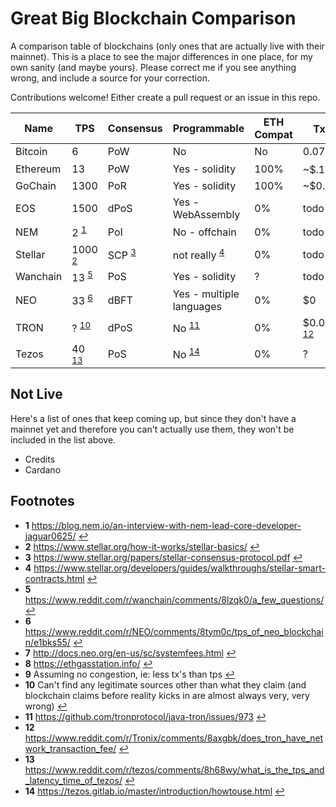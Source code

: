 # Great Big Blockchain Comparison

A comparison table of blockchains (only ones that are actually live with their mainnet). This is a place to see the major differences in one place, for my own sanity (and maybe yours). Please correct me if you see anything wrong, and include a source for your correction.

Contributions welcome!  Either create a pull request or an issue in this repo. 

Name | TPS | Consensus | Programmable | ETH Compat | Tx Fee <sup id="a9">[9](#f9)</sup> | Deploy Fee
---- | --- | --------- | ------------ | ---------- | ------ | ----------
Bitcoin | 6 | PoW | No | No | $0.07-$3.50 | n/a
Ethereum | 13 | PoW | Yes - solidity | 100% | ~$.10 <sup id="a8">[8](#f8)</sup> | todo
GoChain | 1300 | PoR | Yes - solidity | 100% | ~$0.000002 | todo
EOS | 1500 | dPoS | Yes - WebAssembly | 0% | todo | todo
NEM | 2 <sup id="a1">[1](#f1)</sup> | PoI | No - offchain | 0% | todo | todo
Stellar | 1000 <sup id="a2">[2](#f2)</sup> | SCP <sup id="a3">[3](#f3)</sup> | not really <sup id="a4">[4](#f4)</sup> | 0% | todo | todo
Wanchain | 13 <sup id="a5">[5](#f5)</sup> | PoS | Yes - solidity | ? | todo | todo
NEO | 33 <sup id="a6">[6](#f6)</sup> | dBFT | Yes - multiple languages | 0% | $0 | ~$9000 <sup id="a7">[7](#f7)</sup>
TRON | ? <sup id="a10">[10](#f10)</sup> | dPoS | No <sup id="a11">[11](#f11)</sup> | 0% | $0.0000002 <sup id="a12">[12](#f12)</sup> | n/a
Tezos | 40 <sup id="a13">[13](#f13)</sup> | PoS | No <sup id="a14">[14](#f14)</sup> | 0% | ? | n/a

## Not Live

Here's a list of ones that keep coming up, but since they don't have a mainnet yet and therefore you can't actually use them, they won't be included in the list above. 

* Credits
* Cardano

## Footnotes

* <b id="f1">1</b> https://blog.nem.io/an-interview-with-nem-lead-core-developer-jaguar0625/ [↩](#a1)
* <b id="f2">2</b> https://www.stellar.org/how-it-works/stellar-basics/ [↩](#a2)
* <b id="f3">3</b> https://www.stellar.org/papers/stellar-consensus-protocol.pdf [↩](#a3)
* <b id="f4">4</b> https://www.stellar.org/developers/guides/walkthroughs/stellar-smart-contracts.html [↩](#a4)
* <b id="f5">5</b> https://www.reddit.com/r/wanchain/comments/8lzqk0/a_few_questions/ [↩](#a5)
* <b id="f6">6</b> https://www.reddit.com/r/NEO/comments/8tym0c/tps_of_neo_blockchain/e1bks55/ [↩](#a6)
* <b id="f7">7</b> http://docs.neo.org/en-us/sc/systemfees.html [↩](#a7)
* <b id="f8">8</b> https://ethgasstation.info/ [↩](#8)
* <b id="f9">9</b> Assuming no congestion, ie: less tx's than tps [↩](#9)
* <b id="f10">10</b> Can't find any legitimate sources other than what they claim (and blockchain claims before reality kicks in are almost always very, very wrong) [↩](#10)
* <b id="f11">11</b> https://github.com/tronprotocol/java-tron/issues/973 [↩](#11)
* <b id="f12">12</b> https://www.reddit.com/r/Tronix/comments/8axgbk/does_tron_have_network_transaction_fee/ [↩](#12)
* <b id="f13">13</b> https://www.reddit.com/r/tezos/comments/8h68wy/what_is_the_tps_and_latency_time_of_tezos/ [↩](#13)
* <b id="f14">14</b> https://tezos.gitlab.io/master/introduction/howtouse.html [↩](#14)

